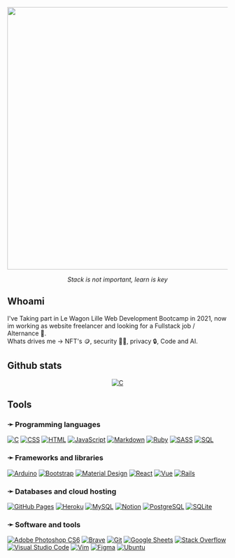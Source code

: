 <!-- <h3 align="center">
  Welcome to my Github
  <img src="https://media.giphy.com/media/hvRJCLFzcasrR4ia7z/giphy.gif" width="28">
</h3> -->

<p align="center">
  <img src="https://i.imgur.com/JYXrE07.png" width="600">
  <p align="center"><i>Stack is not important, learn is key</i></p>
</p>

<!-- Dont work anymore ![Commits Badge](https://badges.pufler.dev/commits/monthly/rztprog) -->

## Whoami
<p>
  I've Taking part in Le Wagon Lille Web Development Bootcamp in 2021, now im working as website freelancer and looking for a Fullstack job / Alternance 👀.
  <br/>
  Whats drives me -> NFT's 🪙, security 👨‍💻, privacy 🔒, Code and AI.
</p>

## Github stats

<!-- GitHub Readme Streak Stats - https://github.com/DenverCoder1/github-readme-streak-stats -->
<p align="center">
  <!-- <a href="https://github.com/anuraghazra/github-readme-stats"><img alt="C" src="https://github-readme-stats.vercel.app/api?username=rztprog&theme=github_dark&show_icons=true?count_private=true"></a> -->
  <a href="https://github.com/anuraghazra/github-readme-stats"><img alt="C" src="https://github-readme-stats.vercel.app/api/top-langs/?username=rztprog&layout=compact&theme=github_dark&langs_count=8"></a>
</p>

<!-- Some badges are from https://github.com/Ileriayo/markdown-badges -->
## Tools

### ➛ Programming languages

<p>
    <a href="https://github.com/search?q=user%3ADenverCoder1+language%3Ac"><img alt="C" src="https://custom-icon-badges.herokuapp.com/badge/C-03599C.svg?logo=c-in-hexagon&logoColor=white"></a>
    <a href="https://github.com/search?q=user%3ADenverCoder1+language%3Acss"><img alt="CSS" src="https://img.shields.io/badge/CSS-1572B6.svg?logo=css3&logoColor=white"></a>
    <a href="https://github.com/search?q=user%3ADenverCoder1+language%3Ahtml"><img alt="HTML" src="https://img.shields.io/badge/HTML-E34F26.svg?logo=html5&logoColor=white"></a>
    <a href="https://github.com/search?q=user%3ADenverCoder1+language%3Ajavascript"><img alt="JavaScript" src="https://img.shields.io/badge/JavaScript-F7DF1E.svg?logo=javascript&logoColor=black"></a>
    <a href="https://github.com/search?q=user%3ADenverCoder1+language%3Amarkdown"><img alt="Markdown" src="https://img.shields.io/badge/Markdown-000000.svg?logo=markdown&logoColor=white"></a>
    <a href="https://github.com/search?q=user%3ADenverCoder1+language%3Aruby"><img alt="Ruby" src="https://img.shields.io/badge/Ruby-CC342D.svg?logo=ruby&logoColor=white"></a>
    <a href="https://github.com/search?q=user%3ADenverCoder1+language%3Asass"><img alt="SASS" src="https://img.shields.io/badge/Sass-hotpink.svg?logo=SASS&logoColor=white"></a>
    <a href="https://github.com/search?q=user%3ADenverCoder1+language%3Asql"><img alt="SQL" src="https://custom-icon-badges.herokuapp.com/badge/SQL-025E8C.svg?logo=database&logoColor=white"></a>
</p>

### ➛ Frameworks and libraries

<p>
    <a href="#"><img alt="Arduino" src="https://img.shields.io/badge/-Arduino-00979D?logo=Arduino&logoColor=white"></a>
    <a href="#"><img alt="Bootstrap" src="https://img.shields.io/badge/Bootstrap-7952B3.svg?logo=bootstrap&logoColor=white"></a>
    <a href="#"><img alt="Material Design" src="https://img.shields.io/badge/Material%20Design-0081CB.svg?logo=material-design&logoColor=white"></a>
    <a href="#"><img alt="React" src="https://img.shields.io/badge/React-20232a.svg?logo=react&logoColor=%2361DAFB"></a>	
    <a href="#"><img alt="Vue" src="https://img.shields.io/badge/vuejs-%2335495e.svg?&logo=vuedotjs&logoColor=%234FC08D"></a>	
    <a href="#"><img alt="Rails" src="https://img.shields.io/badge/rails-%23CC0000.svg?&logo=ruby-on-rails&logoColor=white"></a>
</p>

### ➛ Databases and cloud hosting

<p>
    <a href="#"><img alt="GitHub Pages" src="https://img.shields.io/badge/GitHub%20Pages-327FC7.svg?logo=github&logoColor=white"></a>
    <a href="#"><img alt="Heroku" src="https://img.shields.io/badge/Heroku-430098.svg?logo=heroku&logoColor=white"></a>
    <a href="#"><img alt="MySQL" src="https://img.shields.io/badge/MySQL-00f.svg?logo=mysql&logoColor=white"></a>
    <a href="#"><img alt="Notion" src="https://img.shields.io/badge/Notion-010101.svg?logo=notion&logoColor=white"></a>
    <a href="#"><img alt="PostgreSQL" src ="https://img.shields.io/badge/PostgreSQL-316192.svg?logo=postgresql&logoColor=white"></a>
    <a href="#"><img alt="SQLite" src ="https://img.shields.io/badge/SQLite-07405e.svg?logo=sqlite&logoColor=white"></a>
</p>

### ➛ Software and tools

<p>
    <a href="#"><img alt="Adobe Photoshop CS6" src="https://img.shields.io/badge/adobephotoshop-%2331A8FF.svg?&logo=adobephotoshop&logoColor=white"></a>
    <a href="#"><img alt="Brave" src="https://img.shields.io/badge/-Brave-FB542B?logo=brave&logoColor=white"></a>
    <a href="#"><img alt="Git" src="https://img.shields.io/badge/Git-F05033.svg?logo=git&logoColor=white"></a>
    <a href="#"><img alt="Google Sheets" src="https://img.shields.io/badge/Google%20Sheets-34A853.svg?logo=google%20sheets&logoColor=white"></a>
    <a href="#"><img alt="Stack Overflow" src="https://img.shields.io/badge/-Stack%20Overflow-FE7A16?logo=stack-overflow&logoColor=white"></a>
    <a href="#"><img alt="Visual Studio Code" src="https://img.shields.io/badge/Visual%20Studio%20Code-0078d7.svg?logo=visual-studio-code&logoColor=white"></a>
    <a href="#"><img alt="Vim" src="https://img.shields.io/badge/VIM-%2311AB00.svg?&logo=vim&logoColor=white"></a>
    <a href="#"><img alt="Figma" src="https://img.shields.io/badge/figma-%23F24E1E.svg?&logo=figma&logoColor=white"></a>
    <a href="#"><img alt="Ubuntu" src="https://img.shields.io/badge/Ubuntu-E95420?&logo=ubuntu&logoColor=white"></a>
</p>
